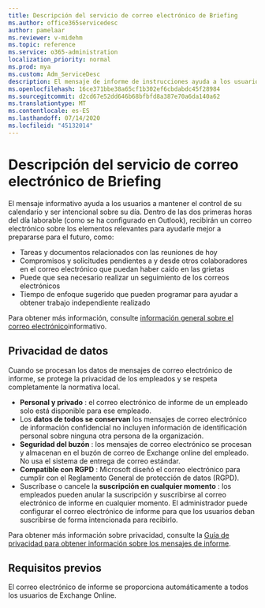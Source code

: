 ```yaml
---
title: Descripción del servicio de correo electrónico de Briefing
ms.author: office365servicedesc
author: pamelaar
ms.reviewer: v-midehm
ms.topic: reference
ms.service: o365-administration
localization_priority: normal
ms.prod: mya
ms.custom: Adm_ServiceDesc
description: El mensaje de informe de instrucciones ayuda a los usuarios a aprovechar al máximo todos los días. Identifica las oportunidades en varios elementos y proporciona avisos puntuales.
ms.openlocfilehash: 16ce371bbe38a65cf1b302ef6cbdabdc45f28984
ms.sourcegitcommit: d2cd67e52dd646b68bfbfd8a387e70a6da140a62
ms.translationtype: MT
ms.contentlocale: es-ES
ms.lasthandoff: 07/14/2020
ms.locfileid: "45132014"
---
```

# <a name="briefing-email-service-description"></a>Descripción del servicio de correo electrónico de Briefing

El mensaje informativo ayuda a los usuarios a mantener el control de su calendario y ser intencional sobre su día. Dentro de las dos primeras horas del día laborable (como se ha configurado en Outlook), recibirán un correo electrónico sobre los elementos relevantes para ayudarle mejor a prepararse para el futuro, como:

* Tareas y documentos relacionados con las reuniones de hoy
* Compromisos y solicitudes pendientes a y desde otros colaboradores en el correo electrónico que puedan haber caído en las grietas
* Puede que sea necesario realizar un seguimiento de los correos electrónicos
* Tiempo de enfoque sugerido que pueden programar para ayudar a obtener trabajo independiente realizado

Para obtener más información, consulte [información general sobre el correo electrónico](https://docs.microsoft.com/Briefing/be-overview)informativo.

## <a name="data-privacy"></a>Privacidad de datos

Cuando se procesan los datos de mensajes de correo electrónico de informe, se protege la privacidad de los empleados y se respeta completamente la normativa local.

* **Personal y privado** : el correo electrónico de informe de un empleado solo está disponible para ese empleado.
* Los **datos de todos se conservan** los mensajes de correo electrónico de información confidencial no incluyen información de identificación personal sobre ninguna otra persona de la organización.
* **Seguridad del buzón** : los mensajes de correo electrónico se procesan y almacenan en el buzón de correo de Exchange online del empleado. No usa el sistema de entrega de correo estándar.
* **Compatible con RGPD** : Microsoft diseñó el correo electrónico para cumplir con el Reglamento General de protección de datos (RGPD).
* Suscríbase o cancele la **suscripción en cualquier momento** : los empleados pueden anular la suscripción y suscribirse al correo electrónico de informe en cualquier momento. El administrador puede configurar el correo electrónico de informe para que los usuarios deban suscribirse de forma intencionada para recibirlo.

Para obtener más información sobre privacidad, consulte la [Guía de privacidad para obtener información sobre los mensajes de informe](https://docs.microsoft.com/Briefing/be-privacy).

## <a name="prerequisites"></a>Requisitos previos

El correo electrónico de informe se proporciona automáticamente a todos los usuarios de Exchange Online.